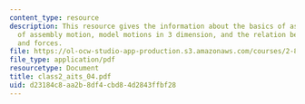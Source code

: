 ```yaml
---
content_type: resource
description: This resource gives the information about the basics of assembly, charaterization
  of assembly motion, model motions in 3 dimension, and the relation between motion
  and forces.
file: https://ol-ocw-studio-app-production.s3.amazonaws.com/courses/2-875-mechanical-assembly-and-its-role-in-product-development-fall-2004/d23184c8aa2b8df4cbd84d2843ffbf28_class2_aits_04.pdf
file_type: application/pdf
resourcetype: Document
title: class2_aits_04.pdf
uid: d23184c8-aa2b-8df4-cbd8-4d2843ffbf28
---
```

